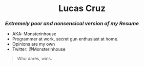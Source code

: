 <h1 align="center">Lucas Cruz</h1>

### *Extremely poor and nonsensical version of my Resume*

- AKA: Monsterinhouse
- Programmer at work, secret gun enthusiast at home.
- Opinions are my own
- Twitter: @Monsterinhouse

> Who dares, wins.

<!--
**Monsterinhouse/Monsterinhouse** is a ✨ _special_ ✨ repository because its `README.md` (this file) appears on your GitHub profile.

Here are some ideas to get you started:

- 🔭 I’m currently working on ...
- 🌱 I’m currently learning ...
- 👯 I’m looking to collaborate on ...
- 🤔 I’m looking for help with ...
- 💬 Ask me about ...
- 📫 How to reach me: ...
- 😄 Pronouns: ...
- ⚡ Fun fact: ...
-->

